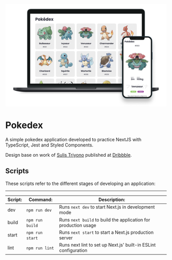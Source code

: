 <p align="center">
  <img src="public/pokedex-cover.png" width="720px">
</p>


# Pokedex

A simple pokedex application developed to practice NextJS with TypeScript, Jest and Styled Components.

  

Design base on work of [Sulis Triyono](https://www.sulistryono.com/) published at [Dribbble](https://dribbble.com/shots/16833947-Mobile-Pokedex-App-Design-Exploration).

## Scripts

These scripts refer to the different stages of developing an application:

---

| Script: | Command:        | Description:                                                    |
| ------- | --------------- | --------------------------------------------------------------- |
| dev     | `npm run dev`   | Runs `next dev` to start Next.js in development mode            |
| build   | `npm run build` | Runs `next build` to build the application for production usage |
| start   | `npm run start` | Runs `next start` to start a Next.js production server          |
| lint    | `npm run lint`  | Runs next lint to set up Next.js' built-in ESLint configuration |
